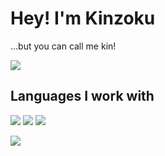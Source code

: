 # Hey! I'm Kinzoku
...but you can call me kin!

![](https://img.shields.io/badge/NixOS-5277C3?style=for-the-badge&logo=nixos&logoColor=white)

## Languages I work with
![](https://img.shields.io/badge/Go-00ADD8?style=for-the-badge&logo=go&logoColor=white) ![](https://img.shields.io/badge/Lua-2C2D72?style=for-the-badge&logo=lua&logoColor=white) ![](https://img.shields.io/badge/TypeScript-007ACC?style=for-the-badge&logo=typescript&logoColor=white)

![](>https://github-readme-stats.vercel.app/api/top-langs/?username=kinzoku-dev&theme=dark)
